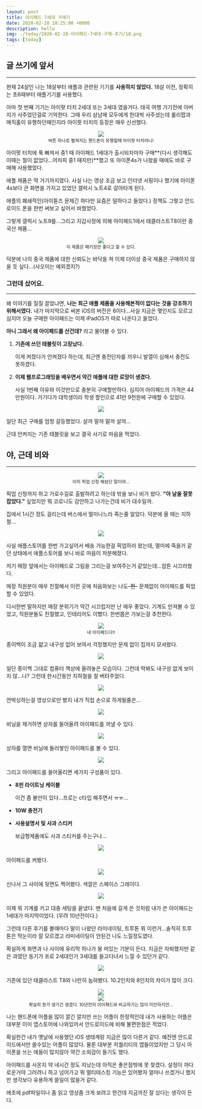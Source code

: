 ```yaml
---
layout: post
title: 아이패드 7세대 구매기
date: 2020-02-28 18:25:00 +0000
description: hello
img: ./today/2020-02-28-아이패드-7세대-구매-후기/18.png
tags: [today]
---
```


## 글 쓰기에 앞서

---

현재 24살인 나는 18살부터 애플과 관련된 기기를 **사용하지 않았다.** 18살 이전, 정확히는 초6때부터 애플기기를 사용했다.

아마 첫 번째 기기는 아이팟 터치 2세대 또는 3세대 였을거다. 태국 여행 가기전에 아버지가 사주었던걸로 기억한다. 그때 우리 삼남매 모두에게 한대씩 사주셨는데 롤리팝과 매직홀이 유행하던때인지라 아이팟 터치의 등장은 매우 신선했다.

<center><img src="/assets/img/today/2020-02-28-아이패드-7세대-구매-후기/1.png"></center>
<center><small>버튼 하나로 펼쳐지는 핸드폰이 유행할때 아이팟 터치라니!</small></center>

아이팟 터치에 푹 빠져서 중1 때 아이패드 1세대가 출시되자마자 구매**(다시 생각해도 이때는 철이 없었다...어차피 중1 때지만)**했고 또 아이폰4s가 나왔을 때에도 바로 구매해 사용했었다.

애플 제품은 딱 거기까지였다. 사실 나는 영상 조금 보고 인터넷 서핑이나 했기에 아이폰4s보다 큰 화면을 가지고 있었던 갤럭시 노트4로 갈아타게 된다.

애플의 폐쇄적인(아이튠즈 문제긴 하다만 요즘은 덜하다고 들었다.) 정책도 그렇고 안드로이드 폰을 한번 써보고 싶어서 바꿨었다.

그렇게 갤럭시 노트9를...그리고 지갑사정에 의해 아이패드1에서 태클라스트T8이란 중국산 제품...

<center><img src="/assets/img/today/2020-02-28-아이패드-7세대-구매-후기/2.png"></center>
<center><small>이 제품은 패키징만 좋다고 할 수 있다.</small></center>

덕분에 나의 중국 제품에 대한 신뢰도는 바닥을 쳐 이제 더이상 중국 제품은 구매하지 않을 듯 싶다...(샤오미는 예외겠지?)

### 그런데 샀어요.

---

왜 이야기를 질질 끌었냐면, **나는 최근 애플 제품을 사용해본적이 없다는 것을 강조하기 위해서였다.** 내가 마지막으로 써본 iOS의 버전은 6이다...사실 지금은 몇인지도 모르고 심지어 오늘 구매한 아이패드는 이제 iPadOS가 따로 나온다고 들었다.

**아니 그래서 왜 아이패드를 산건데?** 라고 물어볼 수 있다.

1. **기존에 쓰던 태블릿이 고장났다.**

    이게 켜졌다가 안켜졌다 하는데, 최근엔 충전단자를 끼우니 발열이 심해서 충전도 못하겠다.

2. **이제 웹프로그래밍을 배우면서 약간 애플에 대한 로망이 생겼다.**

    사실 1번째 이유와 이것만으로 충분히 구매할만하다. 심지어 아이패드의 가격은 44만원이다. 거기다가 대학생이라 학생 할인으로 41만 9천원에 구매할 수 있었다.

<center><img src="/assets/img/today/2020-02-28-아이패드-7세대-구매-후기/3.png"></center>

일단 최근 구매를 엄청 갈등했었다. 살까 말까 말까 살까...

근데 안켜지는 기존 태블릿을 보고 결국 사기로 마음을 먹었다.

## 야, 근데 비와

---

<center><img src="/assets/img/today/2020-02-28-아이패드-7세대-구매-후기/4.png"></center>
<center><small>이미 픽업 신청 해놨단 말이야...</small></center>

픽업 신청까지 하고 가로수길로 출발하려고 하는데 밖을 보니 비가 왔다. **"아 날을 잘못 잡았다."** 싶었지만 뭐 코로나도 감안하고 나가는건데 비가 대수일까.

집에서 1시간 정도 걸리는데 버스에서 멀미나느라 죽는줄 알았다. 덕분에 올 때는 지하철...

<center><img src="/assets/img/today/2020-02-28-아이패드-7세대-구매-후기/5.png"></center>

사실 애플스토어를 한번 가고싶어서 배송 가능한걸 픽업하러 왔는데, 멀미에 죽을거 같던 상태에서 애플스토어를 보니 바로 마음이 차분해졌다.

저기 매장 앞에서는 아이패드로 그림을 그리는걸 보여주는거 같았는데...암튼 시끄러웠다. 

매장 직원분이 매우 친절해서 이런 곳에 처음와보는 나도~~-찐-~~  문제없이 아이패드를 픽업할 수 있었다.

다시한번 말하지만 매장 분위기가 약간 시끄럽지만 난 매우 좋았다. 기계도 만져볼 수 있었고, 직원분들도 친절했고, 인테리어도 이뻤다. 한번쯤은 가보는걸 추천한다.

<center><img src="/assets/img/today/2020-02-28-아이패드-7세대-구매-후기/6.png"></center>
<center><small>내 아이패드다!!</small></center>

종이백이 조금 얇고 내구성 없어 보여서 걱정했지만 문제 없이 집까지 모셔왔다.

<center><img src="/assets/img/today/2020-02-28-아이패드-7세대-구매-후기/7.png"></center>

일단 종이백 그대로 컴퓨터 책상에 올려놓은 모습이다. 그런데 딱봐도 내구성 없게 보이지 않...나? 그런데 한시간동안 지하철을 잘 버텨주었다.

<center><img src="/assets/img/today/2020-02-28-아이패드-7세대-구매-후기/8.png"></center>

언박싱하는걸 영상으로만 봤지 내가 직접 손으로 하게될줄은...

<center><img src="/assets/img/today/2020-02-28-아이패드-7세대-구매-후기/9.png"></center>

비닐을 제거하면 상자를 들어올려 아이패드를 꺼낼 수 있다.

<center><img src="/assets/img/today/2020-02-28-아이패드-7세대-구매-후기/10.png"></center>

상자를 열면 비닐에 둘러쌓인 아이패드를 볼 수 있다.

<center><img src="/assets/img/today/2020-02-28-아이패드-7세대-구매-후기/11.png"></center>

그리고 아이패드를 들어올리면 세가지 구성품이 있다.

- **8핀 라이트닝 케이블**

    이건 좀 불만이 있다...프로는 c타입 해주면서 ㅠㅠ...

- **10W 충전기**
- **사용설명서 및 사과 스티커**

    보급형제품에도 사과 스티커를 주는구나...

<center><img src="/assets/img/today/2020-02-28-아이패드-7세대-구매-후기/12.png"></center>

아이패드를 켜봤다.

<center><img src="/assets/img/today/2020-02-28-아이패드-7세대-구매-후기/13.png"></center>

신나서 그 사이에 뒷면도 찍어봤다. 색깔은 스페이스 그레이다.

<center><img src="/assets/img/today/2020-02-28-아이패드-7세대-구매-후기/14.png"></center>

이제 뭐 기계를 키고 대충 세팅을 끝냈다. 맨 처음에 길게 쓴 것처럼 내가 쓴 아이패드는 1세대가 마지막이었다. (무려 10년전이다.)

그런데 다른 후기를 볼때마다 말이 나왔던 라미네이팅, 트루톤 뭐 이런거...솔직히 트루톤은 막눈이라 잘 모르겠고 라미네이팅이 안된건 나도 느낄정도였다.

확실하게 화면과 나 사이에 유리막 하나가 붕 떠있는 기분이 든다. 지금은 자퇴했지만 같은 과였던 동기가 프로 2세대인가 3세대를 들고다녀서 느낄 수 있던거 같다.

<center><img src="/assets/img/today/2020-02-28-아이패드-7세대-구매-후기/15.png"></center>

기존에 있던 태클라스트 T8와 나란히 눕혀봤다. 10.2인치와 8인치의 차이가 많이 크다.

<center><img src="/assets/img/today/2020-02-28-아이패드-7세대-구매-후기/16.png"></center>

<center><img src="/assets/img/today/2020-02-28-아이패드-7세대-구매-후기/17.png"></center>
<center><small>확실히 뭔가 생기긴 생겼다. 10년전의 아이패드와 비교하기는 많이 미안하지만...</small></center>

나는 핸드폰에 어플을 많이 깔긴 깔지만 쓰는 어플이 한정적인데 내가 사용하는 어플은 대부분 이미 앱스토어에 나와있어서 안드로이드에 비해 불편한점은 적었다.

확실한건 내가 옛날에 사용했던 iOS 생태계랑 지금은 많이 다른거 같다. 예전엔 안드로이드에서만 쓸수있는 어플이 많았다. 물론 대부분 저퀄리티의 앱들이었지만 그 당시 아이폰을 쓰는 애들이 많지않아 약간 소외감이 들기도 했다.

아이패드를 사온지 약 네시간 정도 지났는데 아직은 좋은점밖에 못 찾겠다. 설정이 까다로운거야 그러려니 하고 넘어가고 뭐 멀티테스킹 기능은 있어봤자 얼마나 쓰겠거니 했지만 생각보다 유용하게 쓸일이 많을거 같다.

애초에 pdf파일이나 좀 읽고 영상좀 크게 보려고 한건데 지금까진 잘 샀다는 생각이 든다.